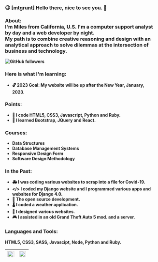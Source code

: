 ### 😉 [mtgrunt] Hello there, nice to see you. 👋


### About:<br /> <b>I'm Miles from California, U.S. I'm a computer support analyst by day and a web developer by night. <br />My path is to combine creative reasoning and design with an analytical approach to solve dilemmas at the intersection of business and technology.

![GitHub followers](https://img.shields.io/github/followers/mtgrunt?style=for-the-badge)

### Here is what I'm learning:   
- 🔓 2023 Goal: My website will be up after the New Year, January, 2023.

### Points:
- 🚀 I code HTML5, CSS3, Javascript, Python and Ruby.
- 🗼 I learned Bootstrap, JQuery and React.

### Courses:
- Data Structures
- Database Management Systems
- Responsive Design Form
- Software Design Methodology
  
### In the Past:
- 🚑 I was coding various websites to scrap into a file for Covid-19.
- </> I coded my Django website and I programmed various apps and websites for Django 4.0.
- 📖 The open source development. 
- 🌡  I coded a weather application.
- 🔎 I designed various websites.
- 🎮 I assisted in an old Grand Theft Auto 5 mod. and a server.

### Languages and Tools:
HTML5, CSS3, SASS, Javascipt, Node, Python and Ruby.
&nbsp; &nbsp;
<table>
  <thead>
    <tr>
      <th>
        <img align="left" width="98%" src="https://github-readme-stats.vercel.app/api?username=mtgrunt&hide=stars,issues&show_icons=true&theme=algolia" />
      </th>  
      <th>
        <img align="left" width="98%" src="https://github-readme-stats.vercel.app/api/top-langs/?username=mtgrunt&layout=compact" />
      </th>  
    </tr>
  </thead>
</table>
<br/>
